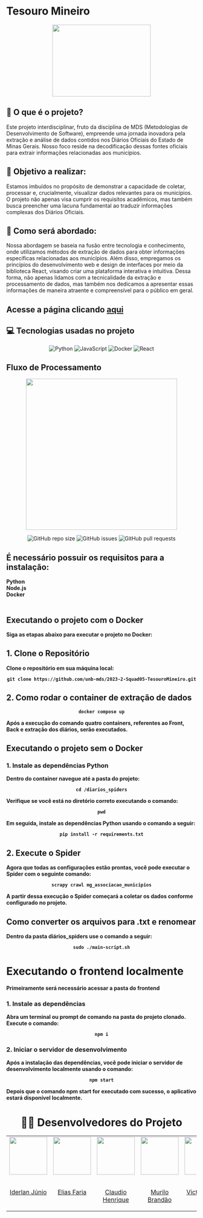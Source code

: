   <h1>
    Tesouro Mineiro
  </h1>
    <div align="center">
      <img src="https://upload.wikimedia.org/wikipedia/commons/f/f4/Bandeira_de_Minas_Gerais.svg" width="260" height="190"
    </div>
  <h2 align="left">
    📖 O que é o projeto?
  </h2>
  <p align="left">
    Este projeto interdisciplinar, fruto da disciplina de MDS (Metodologias de Desenvolvimento de Software), empreende uma jornada inovadora pela extração e análise de         dados contidos nos Diários Oficiais do Estado de Minas Gerais. Nosso foco reside na decodificação dessas fontes oficiais para extrair informações relacionadas aos          municípios.
  </p>
  <h2 align="left">
    📖 Objetivo a realizar:
  </h2>
  <p align="left">
    Estamos imbuídos no propósito de demonstrar a capacidade de coletar, processar e, crucialmente, visualizar dados relevantes para os municípios. O projeto não apenas        visa cumprir os requisitos acadêmicos, mas também busca preencher uma lacuna fundamental ao traduzir informações complexas dos Diários Oficiais.
  </p>
  <h2 align= "left">
    📖 Como será abordado:
  </h2>
  <p align="left">
    Nossa abordagem se baseia na fusão entre tecnologia e conhecimento, onde utilizamos métodos de extração de dados para obter informações específicas relacionadas aos        municípios. Além disso, empregamos os princípios do desenvolvimento web e design de interfaces por meio da biblioteca React, visando criar uma plataforma interativa        e intuitiva. Dessa forma, não apenas lidamos com a tecnicalidade da extração e processamento de dados, mas também nos dedicamos a apresentar essas informações de           maneira atraente e compreensível para o público em geral.
   </p>
   <h2 align="left">
    Acesse a página clicando 
     <a href="https://squad05.vercel.app/">aqui
     </a>
   </h2>
   <h2 align="left">
      💻 Tecnologias usadas no projeto  
   </h2>
  
 ![Python](https://img.shields.io/badge/python-3670A0?style=for-the-badge&logo=python&logoColor=ffdd54)
 ![JavaScript](https://img.shields.io/badge/javascript-%23323330.svg?style=for-the-badge&logo=javascript&logoColor=%23F7DF1E)
 ![Docker](https://img.shields.io/badge/docker-%230db7ed.svg?style=for-the-badge&logo=docker&logoColor=white)
 ![React](https://img.shields.io/badge/React-20232A?style=for-the-badge&logo=react&logoColor=61DAFB)

   <h2 align= "left">
     Fluxo de Processamento
   </h2>
      <div>
         <img src="https://github.com/unb-mds/2023-2-TesouroMineiro/assets/101422838/0d5eb9ca-868a-4d6c-aacb-2b4c4b1a3dfd" width="400" height="400"/>
      </div>
      
![GitHub repo size](https://img.shields.io/github/repo-size/unb-mds/2023-2-Squad05-TesouroMineiro?style=for-the-badge)
![GitHub issues](https://img.shields.io/github/issues/unb-mds/2023-2-Squad05-TesouroMineiro?style=for-the-badge)
![GitHub pull requests](https://img.shields.io/github/issues-pr/unb-mds/2023-2-Squad05-TesouroMineiro?style=for-the-badge)
  <h2 align="left">
    É necessário possuir os requisitos para a instalação:
  </h2>
  <p align="left">
    <strong>
      Python<br>
      Node.js<br>
      Docker<br>
      <strong/><br>
  </p>
  <h2 align="left">
    Executando o projeto com o Docker
  </h2>
  <p align="left">
    Siga as etapas abaixo para executar o projeto no Docker:
  </p>
  <h2 align="left">
    1. Clone o Repositório
  </h2>
  <p align="left">
      Clone o repositório em sua máquina local:
  </p>
        
  ```
  git clone https://github.com/unb-mds/2023-2-Squad05-TesouroMineiro.git
  ```  
  <h2 align="left">
    2. Como rodar o container de extração de dados
  </h2>
  
  ```
  docker compose up
  ```
  <p align="left">
    Após a execução do comando quatro containers, referentes ao Front, Back e extração dos diários, serão executados.
  </p>
  <h2 align="left">
      Executando o projeto sem o Docker
  </h2>
  <h3 align="left">
       1. Instale as dependências Python
  </h3>
  <p align="left">
    Dentro do container navegue até a pasta do projeto:
  </p>
  
```
cd /diarios_spiders
```
  <p align="left">
    Verifique se você está no diretório correto executando o comando:
  </p>

```
pwd
```
  <p align="left">
    Em seguida, instale as dependências Python usando o comando a seguir:
  </p>

```
pip install -r requirements.txt
```
  <h2 align="left">
    2. Execute o Spider
  </h2>
  <p align="left">
    Agora que todas as configurações estão prontas, você pode executar o Spider com o seguinte comando:
  </p>

```
scrapy crawl mg_associacao_municipios
```

  <p align="left">
      A partir dessa execução o Spider começará a coletar os dados conforme configurado no projeto.
  </p>
  <h2 align="left">
    Como converter os arquivos para .txt e renomear
  </h2>
  <p align="left">
    Dentro da pasta diários_spiders use o comando a seguir:
  </p>

```
sudo ./main-script.sh
```
  <h1 align="left">
    Executando o frontend localmente
  </h1>
  <p align="left">
    Primeiramente será necessário acessar a pasta do frontend
  </p>
  <h3 align="left">
    1. Instale as dependências
  </h3>
  <p align="left">
    Abra um terminal ou prompt de comando na pasta do projeto clonado. Execute o comando:
  </p>

```
npm i
```
  <h3 align="left">
    2. Iniciar o servidor de desenvolvimento
  </h3>
  <p align="left">
    Após a instalação das dependências, você pode iniciar o servidor de desenvolvimento localmente usando o comando:
  </p>

```
npm start
```
  <p align="left">
    Depois que o comando npm start for executado com sucesso, o aplicativo estará disponível localmente.
  </p>
  <h1>
    👨‍💻 Desenvolvedores do Projeto
  </h1>
 <table>
  <tr>
    <td valign="top">
      <a href="https://github.com/IderlanJ" >
        <img align="center" height="100" src="https://avatars.githubusercontent.com/u/101422838?v=4" />
        <br></br>
        <p align="center">Iderlan Júnio</p>
      </a>
    </td>

  <td valign="top">
    <a href="https://github.com/EliasOliver21" >
      <img align="center" height="100" src="https://avatars.githubusercontent.com/u/101871853?v=4" />
      <br></br>
      <p align="center">Elias Faria</p>
    </a>
  </td>

  <td valign="top">
    <a href="https://github.com/claudiohsc" >
      <img align="center" height="100" src="https://avatars.githubusercontent.com/u/79493200?v=4" />
      <br></br>
      <p align="center">Claudio Henrique</p>
    </a>
  </td>

  <td valign="top">
    <a href="https://github.com/MuriloBDSR" >
      <img align="center" height="100" src="https://avatars.githubusercontent.com/u/119528344?v=4" />
      <br></br>
      <p align="center">Murilo Brandão</p>
    </a>
  </td>

  <td valign="top">
    <a href="https://github.com/VictorGCOSTA" >
      <img align="center" height="100" src="https://avatars.githubusercontent.com/u/100495785?v=4" />
      <br></br>
      <p align="center">Victor Hugo</p>
    </a>
  </td>
  
  <td valign="top">
    <a href="https://github.com/Pedrin0030" >
      <img align="center" height="100" src="https://avatars.githubusercontent.com/u/129682770?v=4" />
      <br></br>
      <p align="center">Pedro Paulo</p>
    </a>
  </td>
    
    
  </tr>
</table>
